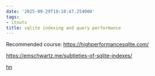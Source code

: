 ```yaml
---
date: '2025-09-29T19:10:47.254000'
tags:
- itnuts
title: sqlite indexing and query performance
---
```



Recommended course:
https://highperformancesqlite.com/

https://emschwartz.me/subtleties-of-sqlite-indexes/

[hn](https://news.ycombinator.com/item?id=45415332)
